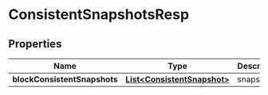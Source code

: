 # ConsistentSnapshotsResp

## Properties
Name | Type | Description | Notes
------------ | ------------- | ------------- | -------------
**blockConsistentSnapshots** | [**List&lt;ConsistentSnapshot&gt;**](ConsistentSnapshot.md) | snapshots | 
